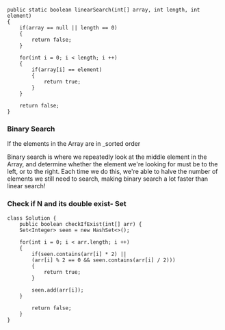 ```
public static boolean linearSearch(int[] array, int length, int element)
{
	if(array == null || length == 0)
	{
		return false;
	}

	for(int i = 0; i < length; i ++)
	{
		if(array[i] == element)
		{
			return true;
		}
	}
	
	return false;
}
```

### Binary Search

If the elements in the Array are in _sorted order

Binary search is where we repeatedly look at the middle element in the Array, and determine whether the element we're looking for must be to the left, or to the right. Each time we do this, we're able to halve the number of elements we still need to search, making binary search a lot faster than linear search!

### Check if N and its double exist- Set
```
class Solution {
    public boolean checkIfExist(int[] arr) {
    Set<Integer> seen = new HashSet<>();

    for(int i = 0; i < arr.length; i ++)
    {
        if(seen.contains(arr[i] * 2) || 
        (arr[i] % 2 == 0 && seen.contains(arr[i] / 2)))
        {
            return true;
        }

        seen.add(arr[i]);
    }

        return false;
    }
}
```

